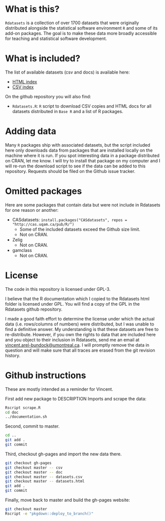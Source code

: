
# What is this?

`Rdatasets` is a collection of over 1700 datasets that were originally distributed alongside the statistical software environment `R` and some of its add-on packages. The goal is to make these data more broadly accessible for teaching and statistical software development. 

# What is included?

The list of available datasets (csv and docs) is available here: 

+ [HTML index](https://vincentarelbundock.github.io/Rdatasets/articles/data.html)
+ [CSV index](https://raw.githubusercontent.com/vincentarelbundock/Rdatasets/master/datasets.csv)

On the github repository you will also find: 

* `Rdatasets.R`: `R` script to download CSV copies and HTML docs for all datasets distributed in `Base R` and a list of R packages. 

# Adding data

Many `R` packages ship with associated datasets, but the script included here only downloads data from packages that are installed locally on the machine where it is run. If you spot interesting data in a package distributed on CRAN, let me know. I will try to install that package on my computer and I will re-run the download script to see if the data can be added to this repository. Requests should be filed on the Github issue tracker.

# Omitted packages

Here are some packages that contain data but were not include in Rdatasets for one reason or another:

* CASdatasets: `install.packages("CASdatasets", repos = "http://cas.uqam.ca/pub/R/")`
    - Some of the included datasets exceed the Github size limit.
    - Not on CRAN.
* Zelig
    - Not on CRAN.
* gamclass
    - Not on CRAN.

# License

The code in this repository is licensed under GPL-3.

I believe that the R documentation which I copied to the Rdatasets html folder is licensed under GPL. You will find a copy of the GPL in the Rdatasets github repository. 

I made a good faith effort to determine the license under which the actual data (i.e. rows/columns of numbers) were distributed, but I was unable to find a definitive answer. My understanding is that these datasets are free to re-distribute. However, if you own the rights to data that are included here and you object to their inclusion in Rdatasets, send me an email at vincent.arel-bundock@umontreal.ca. I will promptly remove the data in question and will make sure that all traces are erased from the git revision history.

# Github instructions

These are mostly intended as a reminder for Vincent.

First add new package to DESCRIPTION Imports and scrape the data:

```bash
Rscript scrape.R
cd doc
../documentation.sh
```

Second, commit to master.

```bash
cd ..
git add .
git commit
```

Third, checkout gh-pages and import the new data there.

```bash
git checkout gh-pages
git checkout master -- csv
git checkout master -- doc
git checkout master -- datasets.csv
git checkout master -- datasets.html
git add .
git commit
```

Finally, move back to master and build the gh-pages website:

```bash
git checkout master
Rscript -e "pkgdown::deploy_to_branch()"
```
